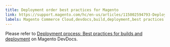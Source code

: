 ```yaml
---
title: Deployment order best practices for Magento
link: https://support.magento.com/hc/en-us/articles/115002594793-Deployment-order-best-practices-for-Magento
labels: Magento Commerce Cloud,devdocs,build,deployment,best practices
---
```


Please refer to [Deployment process: Best practices for builds and deployment](https://devdocs.magento.com/cloud/reference/discover-deploy.html#best-practices) on Magento DevDocs.

